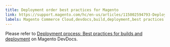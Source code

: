 ```yaml
---
title: Deployment order best practices for Magento
link: https://support.magento.com/hc/en-us/articles/115002594793-Deployment-order-best-practices-for-Magento
labels: Magento Commerce Cloud,devdocs,build,deployment,best practices
---
```


Please refer to [Deployment process: Best practices for builds and deployment](https://devdocs.magento.com/cloud/reference/discover-deploy.html#best-practices) on Magento DevDocs.

